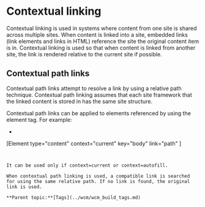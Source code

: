 # Contextual linking

Contextual linking is used in systems where content from one site is shared across multiple sites. When content is linked into a site, embedded links \(link elements and links in HTML\) reference the site the original content item is in. Contextual linking is used so that when content is linked from another site, the link is rendered relative to the current site if possible.

## Contextual path links

Contextual path links attempt to resolve a link by using a relative path technique. Contextual path linking assumes that each site framework that the linked content is stored in has the same site structure.

Contextual path links can be applied to elements referenced by using the element tag. For example:

-   ```
[Element type="content" context="current" key="body" link="path" ]
```


It can be used only if context=current or context=autofill.

When contextual path linking is used, a compatible link is searched for using the same relative path. If no link is found, the original link is used.

**Parent topic:**[Tags](../wcm/wcm_build_tags.md)

